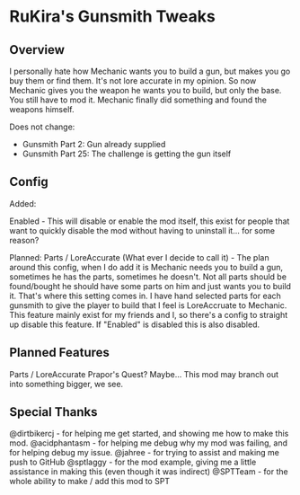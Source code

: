 # RuKira's Gunsmith Tweaks

## Overview

I personally hate how Mechanic wants you to build a gun, but makes you go buy them or find them. It's not lore accurate in my opinion.
So now Mechanic gives you the weapon he wants you to build, but only the base. You still have to mod it. Mechanic finally did something and found the weapons himself.

Does not change:
- Gunsmith Part 2: Gun already supplied
- Gunsmith Part 25: The challenge is getting the gun itself

## Config

Added: 

Enabled -
This will disable or enable the mod itself, this exist for people that want to quickly disable the mod without having to uninstall it... for some reason?

Planned:
Parts / LoreAccurate (What ever I decide to call it) -
The plan around this config, when I do add it is Mechanic needs you to build a gun, sometimes he has the parts, sometimes he doesn't.
Not all parts should be found/bought he should have some parts on him and just wants you to build it. That's where this setting comes in.
I have hand selected parts for each gunsmith to give the player to build that I feel is LoreAccruate to Mechanic.
This feature mainly exist for my friends and I, so there's a config to straight up disable this feature. 
If "Enabled" is disabled this is also disabled.

## Planned Features
Parts / LoreAccurate
Prapor's Quest? Maybe...
This mod may branch out into something bigger, we see.

## Special Thanks

@dirtbikercj - for helping me get started, and showing me how to make this mod.
@acidphantasm - for helping me debug why my mod was failing, and for helping debug my issue.
@jahree - for trying to assist and making me push to GitHub
@sptlaggy - for the mod example, giving me a little assistance in making this (even though it was indirect)
@SPTTeam - for the whole ability to make / add this mod to SPT
